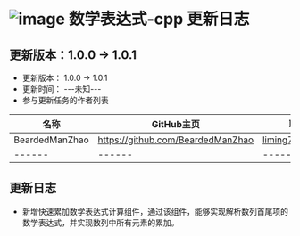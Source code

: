 # ![image](https://user-images.githubusercontent.com/113756063/203919312-dcec4a61-2136-4af2-a361-66b2ed4e6a54.png) 数学表达式-cpp 更新日志

## 更新版本：1.0.0 -> 1.0.1

* 更新版本： 1.0.0 -> 1.0.1
* 更新时间： ---未知---
* 参与更新任务的作者列表

| 名称             | GitHub主页                          | 联系方式              |
|----------------|-----------------------------------|-------------------|
| BeardedManZhao | https://github.com/BeardedManZhao | liming7887@qq.com |
| ------         | ------                            | ------            |

## 更新日志

* 新增快速累加数学表达式计算组件，通过该组件，能够实现解析数列首尾项的数学表达式，并实现数列中所有元素的累加。
